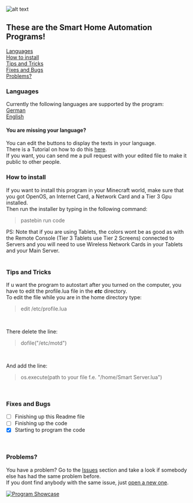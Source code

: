 ![alt text](https://cdn.ttgtmedia.com/rms/onlineImages/iota-smart_home.jpg)
## These are the Smart Home Automation Programs!
[Languages](https://github.com/Agent-Husky/OpenComputers/blob/master/Smart%20Home%20Automation/README.md#languages) <br>
[How to install](https://github.com/Agent-Husky/OpenComputers/blob/master/Smart%20Home%20Automation/README.md#how-to-install) <br>
[Tips and Tricks](https://github.com/Agent-Husky/OpenComputers/blob/master/Smart%20Home%20Automation/README.md#tips-and-tricks) <br>
[Fixes and Bugs](https://github.com/Agent-Husky/OpenComputers/blob/master/Smart%20Home%20Automation/README.md#fixes-and-bugs) <br>
[Problems?](https://github.com/Agent-Husky/OpenComputers/blob/master/Smart%20Home%20Automation/README.md#problems) <br>


### Languages
Currently the following languages are supported by the program: <br>
[German](https://github.com/Agent-Husky/OpenComputers/tree/master/Smart%20Home%20Automation/Programs/Deutsch) <br>
[English](https://github.com/Agent-Husky/OpenComputers/tree/master/Smart%20Home%20Automation/Programs/English) <br>

#### You are missing your language?
You can edit the buttons to display the texts in your language. <br>
There is a Tutorial on how to do this [here](). <br>
If you want, you can send me a pull request with your edited file to make it public to other people. <br>

### How to install
If you want to install this program in your Minecraft world, make sure that you got OpenOS, an Internet Card, a Network Card and a Tier 3 Gpu installed. <br>
Then run the installer by typing in the following command:
>pastebin run code

PS: Note that if you are using Tablets, the colors wont be as good as with the Remote Console (Tier 3 Tablets use Tier 2 Screens) connected to Servers and you will need to use Wireless Network Cards in your Tablets and your Main Server.
<br>
<br>

### Tips and Tricks
If u want the program to autostart after you turned on the computer, you have to edit the profile.lua file in the <i><b>etc</b></i> directory. <br>
To edit the file while you are in the home directory type:
> edit /etc/profile.lua <br> 
<br>

There delete the line:
>dofile("/etc/motd") <br>
<br>

And add the line:
>os.execute(path to your file f.e. "/home/Smart Server.lua")

<br>

### Fixes and Bugs
- [ ] Finishing up this Readme file
- [ ] Finishing up the code
- [x] Starting to program the code

<br>

### Problems?
You have a problem? Go to the [Issues](https://github.com/Agent-Husky/OpenComputers/issues) section and take a look if somebody else has had the same problem before. <br>
If you dont find anybody with the same issue, just [open a new one](https://github.com/Agent-Husky/OpenComputers/issues/new/choose).
<br>

[![Program Showcase](https://i.ytimg.com/vi/8IycdrAkHE8/maxresdefault.jpg)](https://www.youtube.com/watch?v=8IycdrAkHE8&t)
